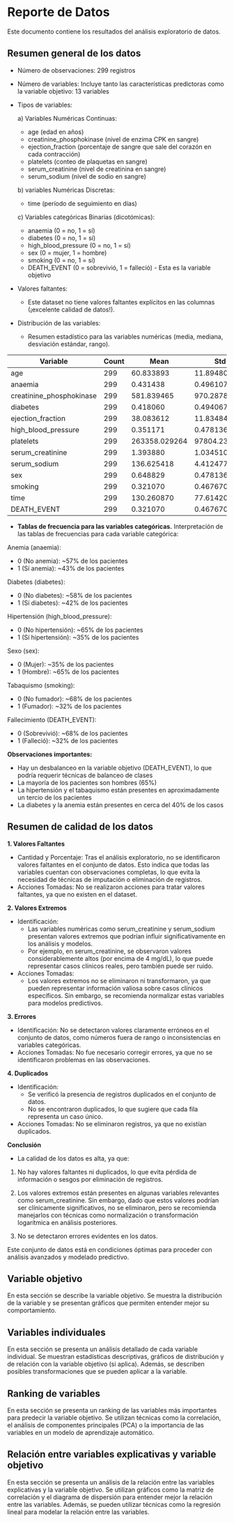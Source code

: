 # Reporte de Datos

Este documento contiene los resultados del análisis exploratorio de datos.

## Resumen general de los datos

- Número de observaciones: 299 registros
- Número de variables: Incluye tanto las características predictoras como la variable objetivo: 13 variables
- Tipos de variables:

  a) Variables Numéricas Continuas:
  - age (edad en años)
  - creatinine_phosphokinase (nivel de enzima CPK en sangre)
  - ejection_fraction (porcentaje de sangre que sale del corazón en cada contracción)
  - platelets (conteo de plaquetas en sangre)
  - serum_creatinine (nivel de creatinina en sangre)
  - serum_sodium (nivel de sodio en sangre)

  b) variables Numéricas Discretas:
  - time (período de seguimiento en días)

  c) Variables categóricas Binarias (dicotómicas):
  - anaemia (0 = no, 1 = sí)
  - diabetes (0 = no, 1 = sí)
  - high_blood_pressure (0 = no, 1 = sí)
  - sex (0 = mujer, 1 = hombre)
  - smoking (0 = no, 1 = sí)
  - DEATH_EVENT (0 = sobrevivió, 1 = falleció) - Esta es la variable objetivo
 

- Valores faltantes:
  - Este dataset no tiene valores faltantes explícitos en las columnas (¡excelente calidad de datos!).

- Distribución de las variables:
  - Resumen estadístico para las variables numéricas (media, mediana, desviación estándar, rango).

    
 | Variable | Count | Mean | Std | Min | 25% | 50% | 75% | Max |
|---|---|---|---|---|---|---|---|---|
| age | 299 | 60.833893 | 11.894809 | 40.0 | 51.0 | 60.0 | 70.0 | 95.0 |
| anaemia | 299 | 0.431438 | 0.496107 | 0.0 | 0.0 | 0.0 | 1.0 | 1.0 |
| creatinine_phosphokinase | 299 | 581.839465 | 970.287881 | 23.0 | 116.5 | 250.0 | 582.0 | 7861.0 |
| diabetes | 299 | 0.418060 | 0.494067 | 0.0 | 0.0 | 0.0 | 1.0 | 1.0 |
| ejection_fraction | 299 | 38.083612 | 11.834841 | 14.0 | 30.0 | 38.0 | 45.0 | 80.0 |
| high_blood_pressure | 299 | 0.351171 | 0.478136 | 0.0 | 0.0 | 0.0 | 1.0 | 1.0 |
| platelets | 299 | 263358.029264 | 97804.236869 | 25100.0 | 212500.0 | 262000.0 | 303500.0 | 850000.0 |
| serum_creatinine | 299 | 1.393880 | 1.034510 | 0.5 | 0.9 | 1.1 | 1.4 | 9.4 |
| serum_sodium | 299 | 136.625418 | 4.412477 | 113.0 | 134.0 | 137.0 | 140.0 | 148.0 |
| sex | 299 | 0.648829 | 0.478136 | 0.0 | 0.0 | 1.0 | 1.0 | 1.0 |
| smoking | 299 | 0.321070 | 0.467670 | 0.0 | 0.0 | 0.0 | 1.0 | 1.0 |
| time | 299 | 130.260870 | 77.614208 | 4.0 | 73.0 | 115.0 | 203.0 | 285.0 |
| DEATH_EVENT | 299 | 0.321070 | 0.467670 | 0.0 | 0.0 | 0.0 | 1.0 | 1.0 |



  - **Tablas de frecuencia para las variables categóricas.**
Interpretación de las tablas de frecuencias para cada variable categórica:

Anemia (anaemia):
- 0 (No anemia): ~57% de los pacientes
- 1 (Sí anemia): ~43% de los pacientes

Diabetes (diabetes):
- 0 (No diabetes): ~58% de los pacientes
- 1 (Sí diabetes): ~42% de los pacientes

Hipertensión (high_blood_pressure):

- 0 (No hipertensión): ~65% de los pacientes
- 1 (Sí hipertensión): ~35% de los pacientes

Sexo (sex):
- 0 (Mujer): ~35% de los pacientes
- 1 (Hombre): ~65% de los pacientes

Tabaquismo (smoking):
- 0 (No fumador): ~68% de los pacientes
- 1 (Fumador): ~32% de los pacientes

Fallecimiento (DEATH_EVENT):
- 0 (Sobrevivió): ~68% de los pacientes
- 1 (Falleció): ~32% de los pacientes

**Observaciones importantes:**
- Hay un desbalanceo en la variable objetivo (DEATH_EVENT), lo que podría requerir técnicas de balanceo de clases
- La mayoría de los pacientes son hombres (65%)
- La hipertensión y el tabaquismo están presentes en aproximadamente un tercio de los pacientes
- La diabetes y la anemia están presentes en cerca del 40% de los casos


## Resumen de calidad de los datos

**1. Valores Faltantes**
- Cantidad y Porcentaje: Tras el análisis exploratorio, no se identificaron valores faltantes en el conjunto de datos. Esto indica que todas las variables cuentan con observaciones completas, lo que evita la necesidad de técnicas de imputación o eliminación de registros.
- Acciones Tomadas: No se realizaron acciones para tratar valores faltantes, ya que no existen en el dataset.

**2. Valores Extremos**
- Identificación:
  - Las variables numéricas como serum_creatinine y serum_sodium presentan valores extremos que podrían influir significativamente en los análisis y modelos.
  - Por ejemplo, en serum_creatinine, se observaron valores considerablemente altos (por encima de 4 mg/dL), lo que puede representar casos clínicos reales, pero también puede ser ruido.
- Acciones Tomadas:
  - Los valores extremos no se eliminaron ni transformaron, ya que pueden representar información valiosa sobre casos clínicos específicos. Sin embargo, se recomienda normalizar estas variables para modelos predictivos.
 
**3. Errores**
- Identificación: No se detectaron valores claramente erróneos en el conjunto de datos, como números fuera de rango o inconsistencias en variables categóricas.
- Acciones Tomadas: No fue necesario corregir errores, ya que no se identificaron problemas en las observaciones.

**4. Duplicados**
- Identificación:
  - Se verificó la presencia de registros duplicados en el conjunto de datos.
  - No se encontraron duplicados, lo que sugiere que cada fila representa un caso único.
- Acciones Tomadas: No se eliminaron registros, ya que no existían duplicados.

**Conclusión**
- La calidad de los datos es alta, ya que:
1. No hay valores faltantes ni duplicados, lo que evita pérdida de información o sesgos por eliminación de registros.

2. Los valores extremos están presentes en algunas variables relevantes como serum_creatinine. Sin embargo, dado que estos valores podrían ser clínicamente significativos, no se eliminaron, pero se recomienda manejarlos con técnicas como normalización o transformación logarítmica en análisis posteriores.
3. No se detectaron errores evidentes en los datos.

Este conjunto de datos está en condiciones óptimas para proceder con análisis avanzados y modelado predictivo.


## Variable objetivo

En esta sección se describe la variable objetivo. Se muestra la distribución de la variable y se presentan gráficos que permiten entender mejor su comportamiento.

## Variables individuales

En esta sección se presenta un análisis detallado de cada variable individual. Se muestran estadísticas descriptivas, gráficos de distribución y de relación con la variable objetivo (si aplica). Además, se describen posibles transformaciones que se pueden aplicar a la variable.

## Ranking de variables

En esta sección se presenta un ranking de las variables más importantes para predecir la variable objetivo. Se utilizan técnicas como la correlación, el análisis de componentes principales (PCA) o la importancia de las variables en un modelo de aprendizaje automático.

## Relación entre variables explicativas y variable objetivo

En esta sección se presenta un análisis de la relación entre las variables explicativas y la variable objetivo. Se utilizan gráficos como la matriz de correlación y el diagrama de dispersión para entender mejor la relación entre las variables. Además, se pueden utilizar técnicas como la regresión lineal para modelar la relación entre las variables.
